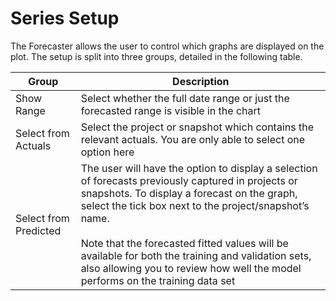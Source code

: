 # Series Setup


The Forecaster allows the user to control which graphs are displayed on the plot. The setup is split into three groups, detailed in the following table.


| Group                                                                                                                                                                                | Description                                                                                                                                                                                                   |
|--------------------------------------------------------------------------------------------------------------------------------------------------------------------------------------|---------------------------------------------------------------------------------------------------------------------------------------------------------------------------------------------------------------|
| Show Range                                                                                                                                                                           | Select whether the full date range or just the forecasted range is visible in the chart                                                                                                                       |
| Select from Actuals                                                                                                                                                                  | Select the project or snapshot which contains the relevant actuals.  You are only able to select one option here                                                                                              |
| Select from Predicted                                                                                                                                                                | The user will have the option to display a selection of forecasts previously captured in projects or snapshots.  To display a forecast on the graph, select the tick box next to the project/snapshot’s name. <br/><br/> Note that the forecasted fitted values will be available for both the training and validation sets, also allowing you to review how well the model performs on the training data set |

